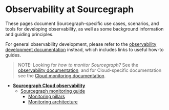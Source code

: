 # Observability at Sourcegraph

These pages document Sourcegraph-specific use cases, scenarios, and tools for developing observability, as well as some background information and guiding principles.

For general observability development, please refer to the [observability development documentation](https://docs.sourcegraph.com/dev/background-information/observability) instead, which includes links to useful how-to guides.

> NOTE: Looking for _how to monitor Sourcegraph?_ See the [observability documentation](https://docs.sourcegraph.com/admin/observability), and for Cloud-specific documentation see the [Cloud monitoring documentation](./cloud.md).

- [**Sourcegraph Cloud observability**](./cloud.md)
  - [Sourcegraph monitoring guide](monitoring.md)
    - [Monitoring pillars](monitoring_pillars.md)
    - [Monitoring architecture](./monitoring_architecture.md)
